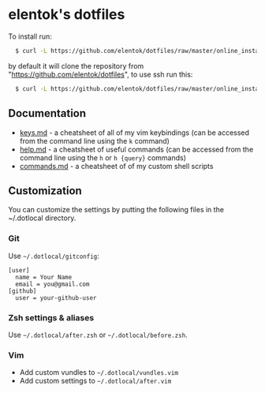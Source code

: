 elentok's dotfiles
=======================

To install run:

```bash
  $ curl -L https://github.com/elentok/dotfiles/raw/master/online_install.sh | bash
```

by default it will clone the repository from "https://github.com/elentok/dotfiles",
to use ssh run this:

```bash
  $ curl -L https://github.com/elentok/dotfiles/raw/master/online_install.sh | bash -s use-ssh
```

## Documentation

* [keys.md](docs/keys.md) - a cheatsheet of all of my vim keybindings
  (can be accessed from the command line using the `k` command)
* [help.md](docs/help.md) - a cheatsheet of useful commands
  (can be accessed from the command line using the `h` or `h {query}` commands)
* [commands.md](docs/commands.md) - a cheatsheet of of my custom shell scripts

Customization
--------------

You can customize the settings by putting the following files in the ~/.dotlocal directory.

### Git

Use `~/.dotlocal/gitconfig`:

```gitconfig
[user]
  name = Your Name
  email = you@gmail.com
[github]
  user = your-github-user
```

### Zsh settings & aliases

Use `~/.dotlocal/after.zsh` or `~/.dotlocal/before.zsh`.

### Vim

* Add custom vundles to `~/.dotlocal/vundles.vim`
* Add custom settings to `~/.dotlocal/after.vim`
